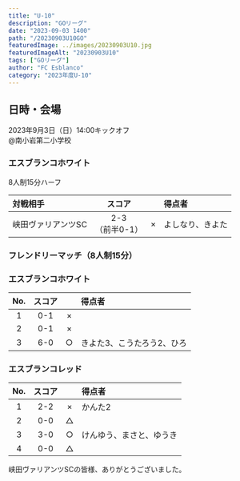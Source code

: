 ```yaml
---
title: "U-10"
description: "GOリーグ"
date: "2023-09-03 1400"
path: "/20230903U10GO"
featuredImage: ../images/20230903U10.jpg
featuredImageAlt: "20230903U10"
tags: ["GOリーグ"]
author: "FC Esblanco"
category: "2023年度U-10"
---
```


## 日時・会場

2023年9月3日（日）14:00キックオフ<br>
@南小岩第二小学校

### エスブランコホワイト
8人制15分ハーフ  

| 対戦相手| スコア |   | 得点者  |
|:----|:------:|:-:|:--------|
| 峡田ヴァリアンツSC | 2-3<br>（前半0-1） | × |よしなり、きよた|

### フレンドリーマッチ（8人制15分）  

### エスブランコホワイト

| No.| スコア |   | 得点者  |
|:--:|:------:|:-:|:--------|
| 1  | 0-1 | × ||
| 2  | 0-1 | × ||
| 3  | 6-0 | ○ |きよた3、こうたろう2、ひろ|

### エスブランコレッド

| No.| スコア |   | 得点者  |
|:--:|:------:|:-:|:--------|
| 1  | 2-2 | × |かんた2|
| 2  | 0-0 | △ ||
| 3  | 3-0 | ○ |けんゆう、まさと、ゆうき|
| 4  | 0-0 | △ ||

峡田ヴァリアンツSCの皆様、ありがとうございました。